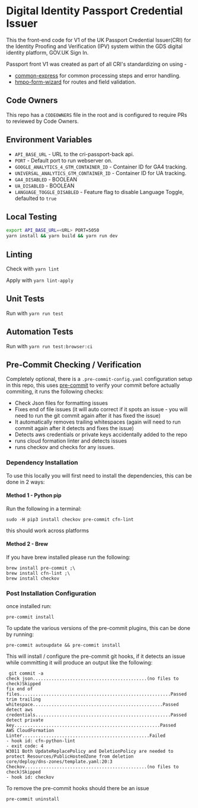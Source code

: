 # Digital Identity Passport Credential Issuer

This the front-end code for V1 of the UK Passport Credential Issuer(CRI) for the Identity Proofing and Verification (IPV) system within the GDS digital identity platform, GOV.UK Sign In.

Passport front V1 was created as part of all CRI's standardizing on using -

- [common-express](https://github.com/alphagov/di-ipv-cri-common-express) for common processing steps and error handling.
- [hmpo-form-wizard](https://github.com/HMPO/hmpo-form-wizard) for routes and field validation.

## Code Owners

This repo has a `CODEOWNERS` file in the root and is configured to require PRs to reviewed by Code Owners.

## Environment Variables

- `API_BASE_URL` - URL to the cri-passport-back api.
- `PORT` - Default port to run webserver on.
- `GOOGLE_ANALYTICS_4_GTM_CONTAINER_ID` - Container ID for GA4 tracking.
- `UNIVERSAL_ANALYTICS_GTM_CONTAINER_ID` - Container ID for UA tracking.
- `GA4_DISABLED` - BOOLEAN
- `UA_DISABLED` - BOOLEAN
- `LANGUAGE_TOGGLE_DISABLED` - Feature flag to disable Language Toggle, defaulted to `true`

## Local Testing

```bash
export API_BASE_URL=<URL> PORT=5050
yarn install && yarn build && yarn run dev
```

## Linting

Check with `yarn lint`

Apply with `yarn lint-apply`

## Unit Tests

Run with `yarn run test`

## Automation Tests

Run with `yarn run test:browser:ci`

## Pre-Commit Checking / Verification

Completely optional, there is a `.pre-commit-config.yaml` configuration setup in this repo, this uses [pre-commit](https://pre-commit.com/) to verify your commit before actually commiting, it runs the following checks:

- Check Json files for formatting issues
- Fixes end of file issues (it will auto correct if it spots an issue - you will need to run the git commit again after it has fixed the issue)
- It automatically removes trailing whitespaces (again will need to run commit again after it detects and fixes the issue)
- Detects aws credentials or private keys accidentally added to the repo
- runs cloud formation linter and detects issues
- runs checkov and checks for any issues.

### Dependency Installation

To use this locally you will first need to install the dependencies, this can be done in 2 ways:

#### Method 1 - Python pip

Run the following in a terminal:

```
sudo -H pip3 install checkov pre-commit cfn-lint
```

this should work across platforms

#### Method 2 - Brew

If you have brew installed please run the following:

```
brew install pre-commit ;\
brew install cfn-lint ;\
brew install checkov
```

### Post Installation Configuration

once installed run:

```
pre-commit install
```

To update the various versions of the pre-commit plugins, this can be done by running:

```
pre-commit autoupdate && pre-commit install
```

This will install / configure the pre-commit git hooks, if it detects an issue while committing it will produce an output like the following:

```
 git commit -a
check json...........................................(no files to check)Skipped
fix end of files.........................................................Passed
trim trailing whitespace.................................................Passed
detect aws credentials...................................................Passed
detect private key.......................................................Passed
AWS CloudFormation Linter................................................Failed
- hook id: cfn-python-lint
- exit code: 4
W3011 Both UpdateReplacePolicy and DeletionPolicy are needed to protect Resources/PublicHostedZone from deletion
core/deploy/dns-zones/template.yaml:20:3
Checkov..............................................(no files to check)Skipped
- hook id: checkov
```

To remove the pre-commit hooks should there be an issue

```
pre-commit uninstall
```

